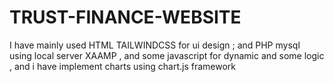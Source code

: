 # TRUST-FINANCE-WEBSITE
I have mainly used HTML TAILWINDCSS for ui design ; and PHP mysql using local server XAAMP , and some javascript for dynamic and some logic , and  i have implement charts using chart.js framework

